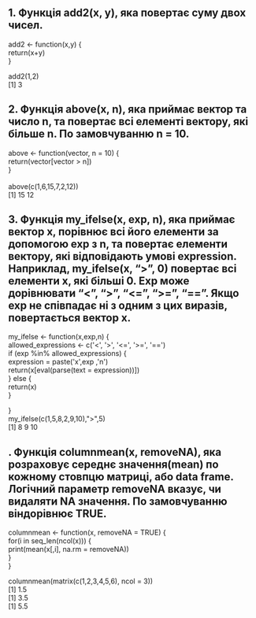  ## 1. Функція add2(x, y), яка повертає суму двох чисел.
 
 add2 <- function(x,y) {<br />
   return(x+y)<br />
 }<br />

 add2(1,2)<br />
[1] 3<br />
 
 ## 2. Функція above(x, n), яка приймає вектор та число n, та повертає всі елементі вектору, які більше n. По замовчуванню n = 10.
 
 above <- function(vector, n = 10) {<br />
   return(vector[vector > n])<br />
 }<br />
 <br />
 above(c(1,6,15,7,2,12))<br />
[1] 15 12<br />
 
 ## 3. Функція my_ifelse(x, exp, n), яка приймає вектор x, порівнює всі його елементи за допомогою exp з n, та повертає елементи вектору, які відповідають умові expression. Наприклад, my_ifelse(x, “>”, 0) повертає всі елементи x, які більші 0. Exp може дорівнювати “<”, “>”, “<=”, “>=”, “==”. Якщо exp не співпадає ні з одним з цих виразів, повертається вектор x.
 
 my_ifelse <- function(x,exp,n) {<br />
   allowed_expressions <- c('<', '>', '<=', '>=', '==')<br />
   if (exp %in% allowed_expressions) {<br />
     expression = paste('x',exp ,'n')<br />
     return(x[eval(parse(text = expression))])<br />
   } else {<br />
     return(x)<br />
   }<br />
   
}<br />
my_ifelse(c(1,5,8,2,9,10),">",5)<br />
[1]  8  9 10<br />

## . Функція columnmean(x, removeNA), яка розраховує середнє значення(mean) по кожному стовпцю матриці, або data frame. Логічний параметр removeNA вказує, чи видаляти NA значення. По замовчуванню віндорівнює TRUE.
 
 columnmean <- function(x, removeNA = TRUE) {<br />
   for(i in seq_len(ncol(x))) {<br />
     print(mean(x[,i], na.rm = removeNA))<br />
   }<br />
}<br />

columnmean(matrix(c(1,2,3,4,5,6), ncol = 3))<br />
[1] 1.5<br />
[1] 3.5<br />
[1] 5.5<br />